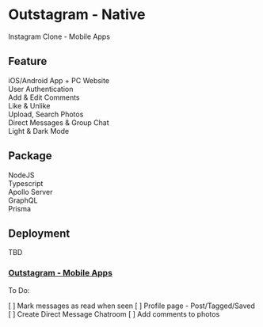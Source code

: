 # Outstagram - Native

Instagram Clone - Mobile Apps

## Feature

<div>iOS/Android App + PC Website</div>
<div>User Authentication</div>
<div>Add & Edit Comments</div>
<div>Like & Unlike</div>
<div>Upload, Search Photos</div>
<div>Direct Messages & Group Chat</div>
<div>Light & Dark Mode</div>

## Package

<div>NodeJS</div>
<div>Typescript</div>
<div>Apollo Server</div>
<div>GraphQL</div>
<div>Prisma</div>

## Deployment

<div>TBD</div>

### <a href="https://github.com/doraemon0807/instaclone-native" target="_blank">Outstagram - Mobile Apps</a>

To Do:

[ ] Mark messages as read when seen
[ ] Profile page - Post/Tagged/Saved
[ ] Create Direct Message Chatroom
[ ] Add comments to photos
